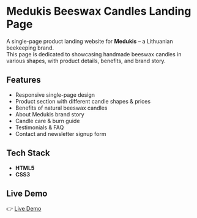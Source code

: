 # Medukis Beeswax Candles Landing Page

A single-page product landing website for **Medukis** – a Lithuanian beekeeping brand.  
This page is dedicated to showcasing handmade beeswax candles in various shapes, with product details, benefits, and brand story.

## Features
- Responsive single-page design
- Product section with different candle shapes & prices
- Benefits of natural beeswax candles
- About Medukis brand story
- Candle care & burn guide
- Testimonials & FAQ
- Contact and newsletter signup form

## Tech Stack
- **HTML5**
- **CSS3** 

##  Live Demo
👉 [Live Demo](https://yourusername.github.io/medukis-candles/)
